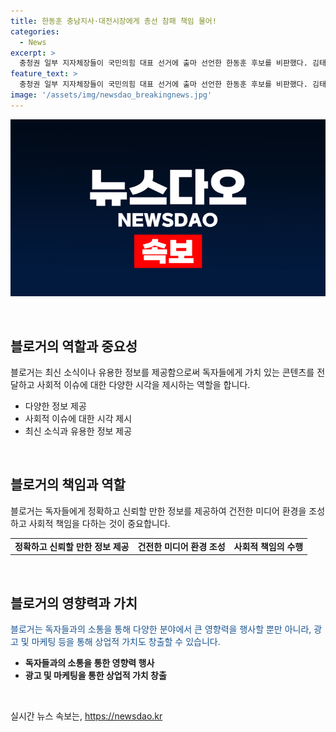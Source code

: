 ```yaml
---
title: 한동훈 충남지사·대전시장에게 총선 참패 책임 물어!
categories:
  - News
excerpt: >
  충청권 일부 지자체장들이 국민의힘 대표 선거에 출마 선언한 한동훈 후보를 비판했다. 김태흠 충남지사는 후보에게 총선 참패를 자숙할 것을 촉구했고, 이장우 대전시장은 공천 과정 문제를 언급하며 비판했다. 이에 대한 당원들의 의견도 나뉘었는데, 김 지사는 러닝메이트에 대한 의견을 부정적으로 표명하면서도, 장동혁 의원은 최고위원으로서의 기회를 가져야 한다고 밝혔다. 
feature_text: >
  충청권 일부 지자체장들이 국민의힘 대표 선거에 출마 선언한 한동훈 후보를 비판했다. 김태흠 충남지사는 후보에게 총선 참패를 자숙할 것을 촉구했고, 이장우 대전시장은 공천 과정 문제를 언급하며 비판했다. 이에 대한 당원들의 의견도 나뉘었는데, 김 지사는 러닝메이트에 대한 의견을 부정적으로 표명하면서도, 장동혁 의원은 최고위원으로서의 기회를 가져야 한다고 밝혔다. 
image: '/assets/img/newsdao_breakingnews.jpg'
---
```


<p><img src="/assets/img/newsdao_breakingnews.jpg" alt="cryptoinkorea 속보" /></p>

<p data-ke-size="size16">&nbsp;</p>

<h2 data-ke-size="size26">블로거의 역할과 중요성</h2>

<p data-ke-size="size16">블로거는 최신 소식이나 유용한 정보를 제공함으로써 독자들에게 가치 있는 콘텐츠를 전달하고 사회적 이슈에 대한 다양한 시각을 제시하는 역할을 합니다.</p>

<ul>
    <li>다양한 정보 제공</li>
    <li>사회적 이슈에 대한 시각 제시</li>
    <li>최신 소식과 유용한 정보 제공</li>
</ul>

<p data-ke-size="size16">&nbsp;</p>

<h2 data-ke-size="size26">블로거의 책임과 역할</h2>

<p data-ke-size="size16">블로거는 독자들에게 정확하고 신뢰할 만한 정보를 제공하여 건전한 미디어 환경을 조성하고 사회적 책임을 다하는 것이 중요합니다.</p>

<table>
    <tr>
        <td style="text-align: center; height: 17px;"><b>정확하고 신뢰할 만한 정보 제공</b></td>
        <td style="text-align: center; height: 17px;"><b>건전한 미디어 환경 조성</b></td>
        <td style="text-align: center; height: 17px;"><b>사회적 책임의 수행</b></td>
    </tr>
</table>

<p data-ke-size="size16">&nbsp;</p>

<h2 data-ke-size="size26">블로거의 영향력과 가치</h2>

<p data-ke-size="size16"><span style="color: #1a5490;">블로거는 독자들과의 소통을 통해 다양한 분야에서 큰 영향력을 행사할 뿐만 아니라, 광고 및 마케팅 등을 통해 상업적 가치도 창출할 수 있습니다.</span></p>

<ul>
    <li><b>독자들과의 소통을 통한 영향력 행사</b></li>
    <li><b>광고 및 마케팅을 통한 상업적 가치 창출</b></li>
</ul>

<p data-ke-size="size16">&nbsp;</p>
실시간 뉴스 속보는, <a href="https://newsdao.kr" rel="dofollow">https://newsdao.kr</a>


